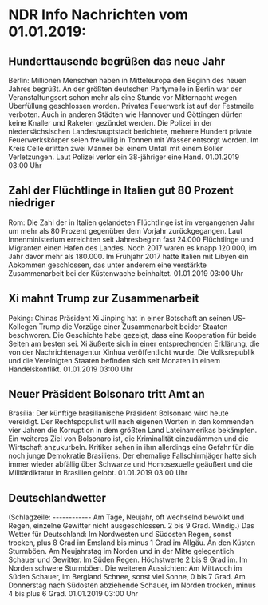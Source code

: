 # NDR Info Nachrichten vom 01.01.2019:


## Hunderttausende begrüßen das neue Jahr
Berlin: Millionen Menschen haben in Mitteleuropa den Beginn des neuen Jahres begrüßt. An der größten deutschen Partymeile in Berlin war der Veranstaltungsort schon mehr als eine Stunde vor Mitternacht wegen Überfüllung geschlossen worden. Privates Feuerwerk ist auf der Festmeile verboten. Auch in anderen Städten wie Hannover und Göttingen dürfen keine Knaller und Raketen gezündet werden. Die Polizei in der niedersächsischen Landeshauptstadt berichtete, mehrere Hundert private Feuerwerkskörper seien freiwillig in Tonnen mit Wasser entsorgt worden. Im Kreis Celle erlitten zwei Männer bei einem Unfall mit einem Böller Verletzungen. Laut Polizei verlor ein 38-jähriger eine Hand. 01.01.2019 03:00 Uhr 

## Zahl der Flüchtlinge in Italien gut 80 Prozent niedriger
Rom: Die Zahl der in Italien gelandeten Flüchtlinge ist im vergangenen Jahr um mehr als 80 Prozent gegenüber dem Vorjahr zurückgegangen. Laut Innenministerium erreichten seit Jahresbeginn fast 24.000 Flüchtlinge und Migranten einen Hafen des Landes. Noch 2017 waren es knapp 120.000, im Jahr davor mehr als 180.000. Im Frühjahr 2017 hatte Italien mit Libyen ein Abkommen geschlossen, das unter anderem eine verstärkte Zusammenarbeit bei der Küstenwache beinhaltet. 01.01.2019 03:00 Uhr 

## Xi mahnt Trump zur Zusammenarbeit
Peking: Chinas Präsident Xi Jinping hat in einer Botschaft an seinen US-Kollegen Trump die Vorzüge einer Zusammenarbeit beider Staaten beschworen. Die Geschichte habe gezeigt, dass eine Kooperation für beide Seiten am besten sei. Xi äußerte sich in einer entsprechenden Erklärung, die von der Nachrichtenagentur Xinhua veröffentlicht wurde. Die Volksrepublik und die Vereinigten Staaten befinden sich seit Monaten in einem Handelskonflikt. 01.01.2019 03:00 Uhr 

## Neuer Präsident Bolsonaro tritt  Amt an
Brasília: Der künftige brasilianische Präsident Bolsonaro wird heute vereidigt. Der Rechtspopulist will nach eigenen Worten in den kommenden vier Jahren die Korruption in dem größten Land Lateinamerikas bekämpfen. Ein weiteres Ziel von Bolsonaro ist, die Kriminalität einzudämmen und die Wirtschaft anzukurbeln. Kritiker sehen in ihm allerdings eine Gefahr für die noch junge Demokratie Brasiliens. Der ehemalige Fallschirmjäger hatte sich immer wieder abfällig über Schwarze und Homosexuelle geäußert und die Militärdiktatur in Brasilien gelobt. 01.01.2019 03:00 Uhr 

## Deutschlandwetter
(Schlagzeile:
------------ Am Tage, Neujahr, oft wechselnd bewölkt und Regen, einzelne Gewitter nicht ausgeschlossen. 2 bis 9 Grad. Windig.) Das Wetter für Deutschland: Im Nordwesten und Südosten Regen, sonst trocken, plus 8 Grad im Emsland bis minus 1 Grad im Allgäu. An den Küsten Sturmböen. Am Neujahrstag im Norden und in der Mitte gelegentlich Schauer und Gewitter. Im Süden Regen. Höchstwerte 2 bis 9 Grad im. Im Norden schwere Sturmböen. Die weiteren Aussichten: Am Mittwoch im Süden Schauer, im Bergland Schnee, sonst viel Sonne, 0 bis 7 Grad. Am Donnerstag nach Südosten abziehende Schauer, im Norden trocken, minus 4 bis plus 6 Grad. 01.01.2019 03:00 Uhr 
